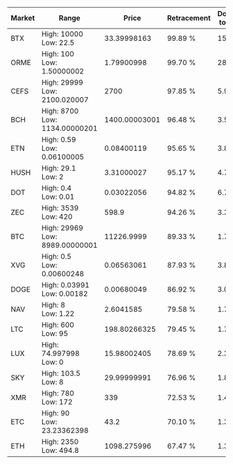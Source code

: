 | Market | Range | Price| Retracement | Doubles to 50% |
| --- | --- | --- | --- | --- |
| BTX | High: 10000<br />Low: 22.5 | 33.39998163 | 99.89 % | 150.04 |
| ORME | High: 100<br />Low: 1.50000002 | 1.79900998 | 99.70 % | 28.21 |
| CEFS | High: 29999<br />Low: 2100.020007 | 2700 | 97.85 % | 5.94 |
| BCH | High: 8700<br />Low: 1134.00000201 | 1400.00003001 | 96.48 % | 3.51 |
| ETN | High: 0.59<br />Low: 0.06100005 | 0.08400119 | 95.65 % | 3.87 |
| HUSH | High: 29.1<br />Low: 2 | 3.31000027 | 95.17 % | 4.70 |
| DOT | High: 0.4<br />Low: 0.01 | 0.03022056 | 94.82 % | 6.78 |
| ZEC | High: 3539<br />Low: 420 | 598.9 | 94.26 % | 3.31 |
| BTC | High: 29969<br />Low: 8989.00000001 | 11226.9999 | 89.33 % | 1.74 |
| XVG | High: 0.5<br />Low: 0.00600248 | 0.06563061 | 87.93 % | 3.85 |
| DOGE | High: 0.03991<br />Low: 0.00182 | 0.00680049 | 86.92 % | 3.07 |
| NAV | High: 8<br />Low: 1.22 | 2.6041585 | 79.58 % | 1.77 |
| LTC | High: 600<br />Low: 95 | 198.80266325 | 79.45 % | 1.75 |
| LUX | High: 74.997998<br />Low: 0 | 15.98002405 | 78.69 % | 2.35 |
| SKY | High: 103.5<br />Low: 8 | 29.99999991 | 76.96 % | 1.86 |
| XMR | High: 780<br />Low: 172 | 339 | 72.53 % | 1.40 |
| ETC | High: 90<br />Low: 23.23362398 | 43.2 | 70.10 % | 1.31 |
| ETH | High: 2350<br />Low: 494.8 | 1098.275996 | 67.47 % | 1.30 |
